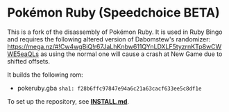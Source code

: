 # Pokémon Ruby (Speedchoice BETA)

This is a fork of the disassembly of Pokémon Ruby. It is used in Ruby Bingo and requires the following altered version of Dabomstew's randomizer: https://mega.nz/#!Cw4wgBiQ!r67JaLhKnbw611QYnLDXLF5tyzrnKTp8wCWWE5eaQLs as using the normal one will cause a crash at New Game due to shifted offsets.

It builds the following rom:

* pokeruby.gba `sha1: f28b6ffc97847e94a6c21a63cacf633ee5c8df1e`

To set up the repository, see [**INSTALL.md**](INSTALL.md).

